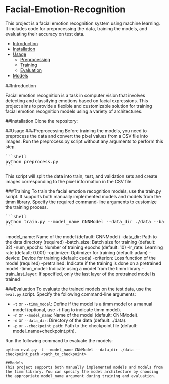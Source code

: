 # Facial-Emotion-Recognition
This project is a facial emotion recognition system using machine learning. It includes code for preprocessing the data, training the models, and evaluating their accuracy on test data.
- [Introduction](#introduction)
- [Installation](#installation)
- [Usage](#usage)
  - [Preprocessing](#preprocessing)
  - [Training](#training)
  - [Evaluation](#evaluation)
- [Models](#models)

##Introduction

Facial emotion recognition is a task in computer vision that involves detecting and classifying emotions based on facial expressions. This project aims to provide a flexible and customizable solution for training facial emotion recognition models using a variety of architectures.

##Installation
Clone the repository:

##Usage
###Preprocessing
Before training the models, you need to preprocess the data and convert the pixel values from a CSV file into images. Run the preprocess.py script without any arguments to perform this step.
<pre>
```shell
python preprocess.py
```
</pre>
This script will split the data into train, test, and validation sets and create images corresponding to the pixel information in the CSV file.

###Training
To train the facial emotion recognition models, use the train.py script. It supports both manually implemented models and models from the timm library. Specify the required command-line arguments to customize the training process.
<pre>
```shell
python train.py --model_name CNNModel --data_dir ./data --batch_size 32 --num_epochs 10 --lr_rate 0.001 --optimizer adam --device cuda --criterion &lt;loss_function&gt; --pretrained --timm_model --train_last_layer
```
</pre>

-model_name: Name of the model (default: CNNModel)
-data_dir: Path to the data directory (required)
-batch_size: Batch size for training (default: 32)
-num_epochs: Number of training epochs (default: 10)
-lr_rate: Learning rate (default: 0.001)
-optimizer: Optimizer for training (default: adam)
-device: Device for training (default: cuda)
-criterion: Loss function of the model (required)
-pretrained: Indicate if the training is done on a pretrained model
-timm_model: Indicate using a model from the timm library
-train_last_layer: If specified, only the last layer of the pretrained model is trained

###Evaluation
To evaluate the trained models on the test data, use the `eval.py` script. Specify the following command-line arguments:

- `-t` or `--timm_model`: Define if the model is a timm model or a manual model (optional, use `-t` flag to indicate timm model).
- `-n` or `--model_name`: Name of the model (default: CNNModel).
- `-d` or `--data_dir`: Directory of the data (default: ./data).
- `-p` or `--checkpoint_path`: Path to the checkpoint file (default: model_name+checkpoint.pth).

Run the following command to evaluate the models:

```shell
python eval.py -t --model_name CNNModel --data_dir ./data --checkpoint_path <path_to_checkpoint>

##Models
This project supports both manually implemented models and models from the timm library. You can specify the model architecture by choosing the appropriate model_name argument during training and evaluation.

